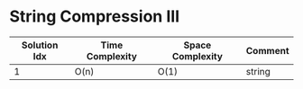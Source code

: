 # String Compression III

| Solution Idx | Time Complexity | Space Complexity | Comment |
| ------------ | --------------- | ---------------- | ------- |
| 1            | O(n)            | O(1)             | string  |
